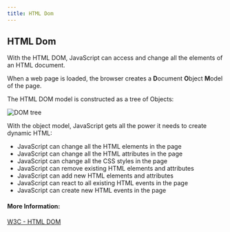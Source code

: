 ```yaml
---
title: HTML Dom
---
```

## HTML Dom

With the HTML DOM, JavaScript can access and change all the elements of an HTML document.

When a web page is loaded, the browser creates a **D**ocument **O**bject **M**odel of the page.

The HTML DOM model is constructed as a tree of Objects:

![DOM tree](https://www.w3schools.com/js/pic_htmltree.gif)

With the object model, JavaScript gets all the power it needs to create dynamic HTML:

* JavaScript can change all the HTML elements in the page
* JavaScript can change all the HTML attributes in the page
* JavaScript can change all the CSS styles in the page
* JavaScript can remove existing HTML elements and attributes
* JavaScript can add new HTML elements and attributes
* JavaScript can react to all existing HTML events in the page
* JavaScript can create new HTML events in the page

#### More Information:

[W3C - HTML DOM](https://www.w3schools.com/js/js_htmldom.asp)

